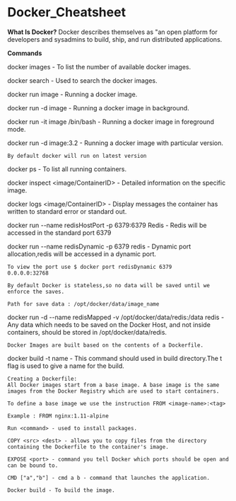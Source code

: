 # Docker_Cheatsheet

**What Is Docker?**
Docker describes themselves as "an open platform for developers and sysadmins to build, ship, and run distributed applications.

**Commands**

docker images - To list the number of available docker images.

docker search - Used to search the docker images.

docker run image - Running a docker image.

docker run -d image - Running a docker image in background.

docker run -it image /bin/bash - Running a docker image in foreground mode.

docker run -d image:3.2 - Running a docker image with particular version.

```
By default docker will run on latest version
```

docker ps - To list all running containers.

docker inspect <image/ContainerID> - Detailed information on the specific image.

docker logs <image/ContainerID> - Display messages the container has written to standard error or standard out.

docker run --name redisHostPort -p 6379:6379 Redis - Redis will be accessed in the standard port 6379

docker run --name redisDynamic -p 6379 redis - Dynamic port allocation,redis will be accessed in a dynamic port.

```
To view the port use $ docker port redisDynamic 6379
0.0.0.0:32768

By default Docker is stateless,so no data will be saved until we enforce the saves.

Path for save data : /opt/docker/data/image_name
```
docker run -d --name redisMapped -v /opt/docker/data/redis:/data redis - Any data which needs to be saved on the Docker Host, and not inside containers, should be stored in /opt/docker/data/redis.

```
Docker Images are built based on the contents of a Dockerfile.
```
docker build -t name - This command should used in build directory.The t flag is used to give a name for the build.

```
Creating a Dockerfile:
All Docker images start from a base image. A base image is the same images from the Docker Registry which are used to start containers.

To define a base image we use the instruction FROM <image-name>:<tag>

Example : FROM nginx:1.11-alpine

Run <command> - used to install packages.

COPY <src> <dest> - allows you to copy files from the directory containing the Dockerfile to the container's image.

EXPOSE <port> - command you tell Docker which ports should be open and can be bound to.

CMD ["a","b"] - cmd a b - command that launches the application.

Docker build - To build the image.
```
